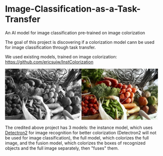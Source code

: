 # Image-Classification-as-a-Task-Transfer
An AI model for image classification pre-trained on image colorization

The goal of this project is discovering if a colorization model cann be used for image classification through task transfer. 

We used existing models, trained on image colorization:
https://github.com/ericsujw/InstColorization

![](im1.png)

The credited above project has 3 models: the instance model, which uses [Detectron2](https://github.com/facebookresearch/detectron2) for image recognition for better colorization (Detectron2 will not be used for image classification), the full model, which colorizes the full image, and the fusion model, which colorizes the boxes of recognized objects and the full image separately, then "fuses" them. 

